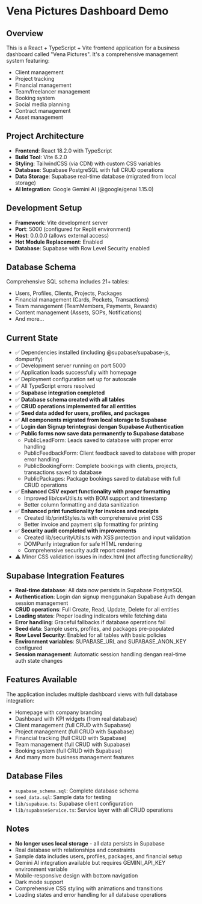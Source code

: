 # Vena Pictures Dashboard Demo

## Overview
This is a React + TypeScript + Vite frontend application for a business dashboard called "Vena Pictures". It's a comprehensive management system featuring:

- Client management
- Project tracking  
- Financial management
- Team/freelancer management
- Booking system
- Social media planning
- Contract management
- Asset management

## Project Architecture
- **Frontend**: React 18.2.0 with TypeScript
- **Build Tool**: Vite 6.2.0
- **Styling**: TailwindCSS (via CDN) with custom CSS variables
- **Database**: Supabase PostgreSQL with full CRUD operations
- **Data Storage**: Supabase real-time database (migrated from local storage)
- **AI Integration**: Google Gemini AI (@google/genai 1.15.0)

## Development Setup
- **Framework**: Vite development server
- **Port**: 5000 (configured for Replit environment)
- **Host**: 0.0.0.0 (allows external access)
- **Hot Module Replacement**: Enabled
- **Database**: Supabase with Row Level Security enabled

## Database Schema
Comprehensive SQL schema includes 21+ tables:
- Users, Profiles, Clients, Projects, Packages
- Financial management (Cards, Pockets, Transactions)
- Team management (TeamMembers, Payments, Rewards)
- Content management (Assets, SOPs, Notifications)
- And more...

## Current State
- ✅ Dependencies installed (including @supabase/supabase-js, dompurify)
- ✅ Development server running on port 5000
- ✅ Application loads successfully with homepage
- ✅ Deployment configuration set up for autoscale
- ✅ All TypeScript errors resolved
- ✅ **Supabase integration completed**
- ✅ **Database schema created with all tables**
- ✅ **CRUD operations implemented for all entities**
- ✅ **Seed data added for users, profiles, and packages**
- ✅ **All components migrated from local storage to Supabase**
- ✅ **Login dan Signup terintegrasi dengan Supabase Authentication**
- ✅ **Public forms now save data permanently to Supabase database**
  - PublicLeadForm: Leads saved to database with proper error handling
  - PublicFeedbackForm: Client feedback saved to database with proper error handling  
  - PublicBookingForm: Complete bookings with clients, projects, transactions saved to database
  - PublicPackages: Package bookings saved to database with full CRUD operations
- ✅ **Enhanced CSV export functionality with proper formatting**
  - Improved lib/csvUtils.ts with BOM support and timestamp
  - Better column formatting and data sanitization
- ✅ **Enhanced print functionality for invoices and receipts**
  - Created lib/printStyles.ts with comprehensive print CSS
  - Better invoice and payment slip formatting for printing
- ✅ **Security audit completed with improvements**
  - Created lib/securityUtils.ts with XSS protection and input validation
  - DOMPurify integration for safe HTML rendering
  - Comprehensive security audit report created
- ⚠️ Minor CSS validation issues in index.html (not affecting functionality)

## Supabase Integration Features
- **Real-time database**: All data now persists in Supabase PostgreSQL
- **Authentication**: Login dan signup menggunakan Supabase Auth dengan session management
- **CRUD operations**: Full Create, Read, Update, Delete for all entities
- **Loading states**: Proper loading indicators while fetching data
- **Error handling**: Graceful fallbacks if database operations fail
- **Seed data**: Sample users, profiles, and packages pre-populated
- **Row Level Security**: Enabled for all tables with basic policies
- **Environment variables**: SUPABASE_URL and SUPABASE_ANON_KEY configured
- **Session management**: Automatic session handling dengan real-time auth state changes

## Features Available
The application includes multiple dashboard views with full database integration:
- Homepage with company branding
- Dashboard with KPI widgets (from real database)
- Client management (full CRUD with Supabase)
- Project management (full CRUD with Supabase)
- Financial tracking (full CRUD with Supabase)
- Team management (full CRUD with Supabase)
- Booking system (full CRUD with Supabase)
- And many more business management features

## Database Files
- `supabase_schema.sql`: Complete database schema
- `seed_data.sql`: Sample data for testing
- `lib/supabase.ts`: Supabase client configuration
- `lib/supabaseService.ts`: Service layer with all CRUD operations

## Notes
- **No longer uses local storage** - all data persists in Supabase
- Real database with relationships and constraints
- Sample data includes users, profiles, packages, and financial setup
- Gemini AI integration available but requires GEMINI_API_KEY environment variable
- Mobile-responsive design with bottom navigation
- Dark mode support
- Comprehensive CSS styling with animations and transitions
- Loading states and error handling for all database operations